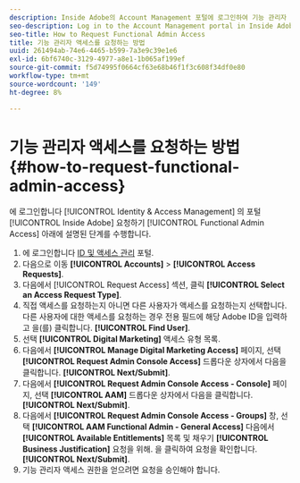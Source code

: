 ```yaml
---
description: Inside Adobe의 Account Management 포털에 로그인하여 기능 관리자 액세스를 요청하고 아래 설명된 단계를 수행합니다.
seo-description: Log in to the Account Management portal in Inside Adobe to request Functional Admin Access and follow the steps described below.
seo-title: How to Request Functional Admin Access
title: 기능 관리자 액세스를 요청하는 방법
uuid: 261494ab-74e6-4465-b599-7a3e9c39e1e6
exl-id: 6bf6740c-3129-4977-a8e1-1b065af199ef
source-git-commit: f5d74995f0664cf63e68b46f1f3c608f34df0e80
workflow-type: tm+mt
source-wordcount: '149'
ht-degree: 8%

---
```


# 기능 관리자 액세스를 요청하는 방법 {#how-to-request-functional-admin-access}

에 로그인합니다 [!UICONTROL Identity & Access Management] 의 포털 [!UICONTROL Inside Adobe] 요청하기 [!UICONTROL Functional Admin Access] 아래에 설명된 단계를 수행합니다.

<!-- request-functional-admin-access.xml -->

1. 에 로그인합니다 [ID 및 액세스 관리](https://iam.corp.adobe.com) 포털.
2. 다음으로 이동 **[!UICONTROL Accounts]** > **[!UICONTROL Access Requests]**.
3. 다음에서 [!UICONTROL Request Access] 섹션, 클릭 **[!UICONTROL Select an Access Request Type]**.
4. 직접 액세스를 요청하는지 아니면 다른 사용자가 액세스를 요청하는지 선택합니다. 다른 사용자에 대한 액세스를 요청하는 경우 전용 필드에 해당 Adobe ID을 입력하고 을(를) 클릭합니다. **[!UICONTROL Find User]**.
5. 선택 **[!UICONTROL Digital Marketing]** 액세스 유형 목록.
6. 다음에서 **[!UICONTROL Manage Digital Marketing Access]** 페이지, 선택 **[!UICONTROL Request Admin Console Access]** 드롭다운 상자에서 다음을 클릭합니다. **[!UICONTROL Next/Submit]**.
7. 다음에서 **[!UICONTROL Request Admin Console Access - Console]** 페이지, 선택 **[!UICONTROL AAM]** 드롭다운 상자에서 다음을 클릭합니다. **[!UICONTROL Next/Submit]**.
8. 다음에서 **[!UICONTROL Request Admin Console Access - Groups]** 창, 선택 **[!UICONTROL AAM Functional Admin - General Access]** 다음에서 **[!UICONTROL Available Entitlements]** 목록 및 채우기 **[!UICONTROL Business Justification]** 요청을 위해. 을 클릭하여 요청을 확인합니다. **[!UICONTROL Next/Submit]**.
9. 기능 관리자 액세스 권한을 얻으려면 요청을 승인해야 합니다.
